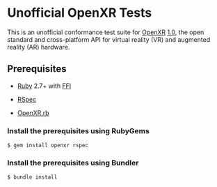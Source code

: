Unofficial OpenXR Tests
=======================

This is an unofficial conformance test suite for [OpenXR](https://www.khronos.org/openxr/)
[1.0](https://www.khronos.org/registry/OpenXR/specs/1.0/html/xrspec.html),
the open standard and cross-platform API for virtual reality (VR) and augmented
reality (AR) hardware.

Prerequisites
-------------

- [Ruby](https://www.ruby-lang.org/en/) 2.7+
  with [FFI](https://rubygems.org/gems/ffi)

- [RSpec](https://rubygems.org/gems/rspec)

- [OpenXR.rb](https://rubygems.org/gems/openxr)

### Install the prerequisites using RubyGems

    $ gem install openxr rspec

### Install the prerequisites using Bundler

    $ bundle install
